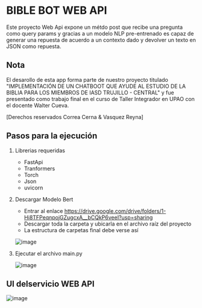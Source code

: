 # BIBLE BOT WEB API
Este proyecto Web Api expone un métdo post que recibe una pregunta como query params y gracias a un modelo NLP pre-entrenado es capaz de generar una repuesta de acuerdo a un contexto dado y devolver un texto en JSON como repuesta.

## Nota
El desarollo de esta app forma parte de nuestro proyecto titulado "IMPLEMENTACIÓN DE UN CHATBOOT QUE AYUDE AL ESTUDIO DE LA BIBLIA PARA LOS MIEMBROS DE IASD TRUJILLO - CENTRAL" y fue presentado como trabajo final en el curso de Taller Integrador en UPAO con el docente Walter Cueva.

[Derechos reservados Correa Cerna & Vasquez Reyna]

## Pasos para la ejecución
1. Librerias requeridas
   + FastApi 
   + Tranformers
   + Torch
   + Json
   + uvicorn
2. Descargar Modelo Bert
   + Entrar al enlace https://drive.google.com/drive/folders/1-Hi8TFPeqnpojGZugcxA__bCQkP6veeI?usp=sharing
   + Descargar toda la carpeta y ubicarla en el archivo raíz del proyecto
   + La estructura de carpetas final debe verse así

   ![image](https://github.com/Jhonatan141200/Bible-Bot-FastApi/assets/83673179/51af1004-9030-4bba-86a1-5faf7d94b6b6)

3. Ejecutar el archivo main.py
   
   ![image](https://github.com/Jhonatan141200/Bible-Bot-FastApi/assets/83673179/54405d74-f00b-4832-a4c8-5f933f43883d)

## UI delservicio WEB API
![image](https://github.com/Jhonatan141200/Bible-Bot-FastApi/assets/83673179/2e27e94f-26b7-4bec-864e-1f76bfaa8309)
